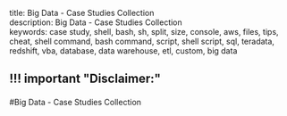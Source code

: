 title: Big Data - Case Studies Collection  
description: Big Data - Case Studies Collection  
keywords: case study, shell, bash, sh, split, size, console, aws, files, tips, cheat, shell command, bash command, script, shell script, sql, teradata, redshift, vba, database, data warehouse, etl, custom, big data

!!! important "Disclaimer:"
    <div id="disclaimer"> </div>
    <p id="credit"></p>
---
#Big Data - Case Studies Collection
<object id="pdfobj" data="" type="application/pdf" width="850px" height="700px">
</object>

<script>
// Getting PDF from Git
//  Change this variable
	var pdf_name = "bigdata-case-studybook_final.pdf";
//  Change following variable if Git repository is changed.
	var git_user = "abhat222";
	var git_tree = ""
	var git_repo_name = "Big Data";
	var git_repo_path = git_user + "/Data-Science--Cheat-Sheet/tree/master/Big Data";
    var git_raw_path = git_repo_path.replace("/tree/", "/raw/");
	document.getElementById("pdfobj").data = "https://github.com/" + git_raw_path + "/" + pdf_name;
// Disclaimer Code
	var disc_line = "<i>Information on this page is based on the article published by ";
	disc_line = disc_line + "<a href='https://github.com/" + git_user + "'>" + git_user + "</a>"
	disc_line = disc_line + " at ";
	disc_line = disc_line + " <a href='https://github.com/" + git_repo_path + "'>" + git_repo_name + "</a> ";
	disc_line = disc_line + " and not owned or represented by [";
	disc_line = disc_line + "<a href='" + window.location.hostname +"'>" + window.location.hostname + "</a> ] ";
	disc_line = disc_line + "or this article is true and accurate to the best of the authors' knowledge. ";
    disc_line = disc_line + "Information on this site should be verified and tested before usage at your own effort and risk.</i>";
	document.getElementById("disclaimer").innerHTML = disc_line;	
 </script>

